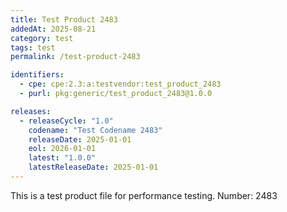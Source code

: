 ```yaml
---
title: Test Product 2483
addedAt: 2025-08-21
category: test
tags: test
permalink: /test-product-2483

identifiers:
  - cpe: cpe:2.3:a:testvendor:test_product_2483
  - purl: pkg:generic/test_product_2483@1.0.0

releases:
  - releaseCycle: "1.0"
    codename: "Test Codename 2483"
    releaseDate: 2025-01-01
    eol: 2026-01-01
    latest: "1.0.0"
    latestReleaseDate: 2025-01-01
---
```


This is a test product file for performance testing. Number: 2483
